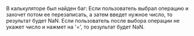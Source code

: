 В калькуляторе был найден баг:
    Если пользователь выбрал операцию и захочет потом ее перезаписать, а затем введет нужное число, то результат будет NaN.
    Если пользователь после выбора операции не укажет число и нажмет на '=', то результат будет NaN.